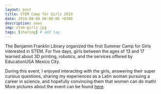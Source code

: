 ```yaml
---
layout: post
title: STEM Camp for Girls 2019
date: 2019-08-08 00:00:00 +0300
description: news
img: stem-girls.jpg
tags: [sharing] # add tag
---
```

The Benjamin Franklin Library organized the first Summer Camp for Girls interested in STEM. For five days, girls between the ages of 13 and 17 learned about 3D printing, robotics, and the services offered by EducationUSA Mexico City. 

During this event, I enjoyed interacting with the girls, answering their super curious questions, sharing my experiences as a Latin woman pursuing a career in science, and hopefully convincing them that women can do math! More pictures about the event can be found [here](https://www.facebook.com/BibliotecaBenjaminFranklin/photos/a.10157474602516798/10157474603911798). 
